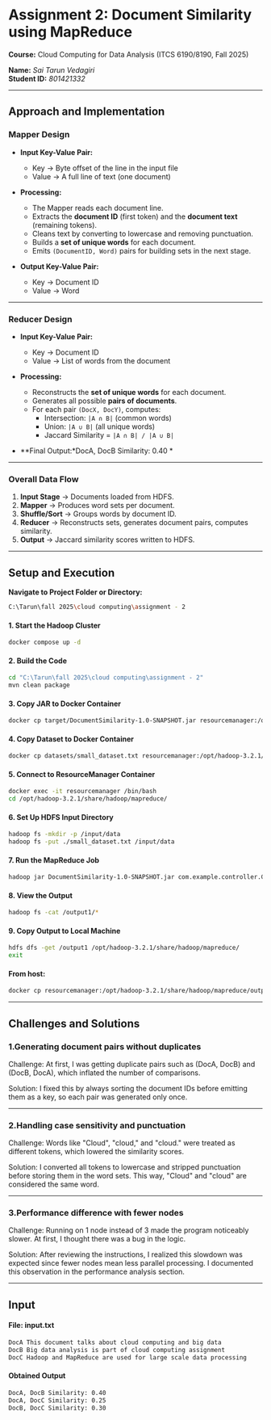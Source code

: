 # Assignment 2: Document Similarity using MapReduce  

**Course:** Cloud Computing for Data Analysis (ITCS 6190/8190, Fall 2025)  


**Name:** *Sai Tarun Vedagiri*  
**Student ID:** *801421332*  

---

## Approach and Implementation  

### Mapper Design  
- **Input Key-Value Pair:**  
  - Key → Byte offset of the line in the input file  
  - Value → A full line of text (one document)  

- **Processing:**  
  - The Mapper reads each document line.  
  - Extracts the **document ID** (first token) and the **document text** (remaining tokens).  
  - Cleans text by converting to lowercase and removing punctuation.  
  - Builds a **set of unique words** for each document.  
  - Emits `(DocumentID, Word)` pairs for building sets in the next stage.  

- **Output Key-Value Pair:**  
  - Key → Document ID  
  - Value → Word  

---

### Reducer Design  
- **Input Key-Value Pair:**  
  - Key → Document ID  
  - Value → List of words from the document  

- **Processing:**  
  - Reconstructs the **set of unique words** for each document.  
  - Generates all possible **pairs of documents**.  
  - For each pair `(DocX, DocY)`, computes:  
    - Intersection: `|A ∩ B|` (common words)  
    - Union: `|A ∪ B|` (all unique words)  
    - Jaccard Similarity = `|A ∩ B| / |A ∪ B|`  

- **Final Output:*DocA, DocB Similarity: 0.40 *  


---

### Overall Data Flow  
1. **Input Stage** → Documents loaded from HDFS.  
2. **Mapper** → Produces word sets per document.  
3. **Shuffle/Sort** → Groups words by document ID.  
4. **Reducer** → Reconstructs sets, generates document pairs, computes similarity.  
5. **Output** → Jaccard similarity scores written to HDFS.  

---

## Setup and Execution  

**Navigate to Project Folder or Directory:**  
```bash
C:\Tarun\fall 2025\cloud computing\assignment - 2
```

#### 1. Start the Hadoop Cluster  
```bash
docker compose up -d
```
#### 2. Build the Code
```bash
cd "C:\Tarun\fall 2025\cloud computing\assignment - 2"
mvn clean package
```
#### 3. Copy JAR to Docker Container

```bash
docker cp target/DocumentSimilarity-1.0-SNAPSHOT.jar resourcemanager:/opt/hadoop-3.2.1/share/hadoop/mapreduce/
```
#### 4. Copy Dataset to Docker Container
```bash
docker cp datasets/small_dataset.txt resourcemanager:/opt/hadoop-3.2.1/share/hadoop/mapreduce/
```

#### 5. Connect to ResourceManager Container

```bash
docker exec -it resourcemanager /bin/bash
cd /opt/hadoop-3.2.1/share/hadoop/mapreduce/
```
#### 6. Set Up HDFS Input Directory

```bash
hadoop fs -mkdir -p /input/data
hadoop fs -put ./small_dataset.txt /input/data
```
#### 7. Run the MapReduce Job

```bash
hadoop jar DocumentSimilarity-1.0-SNAPSHOT.jar com.example.controller.Controller /input/data/small_dataset.txt /output1
```
#### 8. View the Output
```bash
hadoop fs -cat /output1/*
```
#### 9. Copy Output to Local Machine

```bash
hdfs dfs -get /output1 /opt/hadoop-3.2.1/share/hadoop/mapreduce/
exit
```
#### From host:
```bash
docker cp resourcemanager:/opt/hadoop-3.2.1/share/hadoop/mapreduce/output1/ "C:\Tarun\fall 2025\cloud computing\assignment - 2\output\"
```
---

## Challenges and Solutions
### 1.Generating document pairs without duplicates
Challenge: At first, I was getting duplicate pairs such as (DocA, DocB) and (DocB, DocA), which inflated the number of comparisons.

Solution: I fixed this by always sorting the document IDs before emitting them as a key, so each pair was generated only once.

---
### 2.Handling case sensitivity and punctuation

Challenge: Words like "Cloud", "cloud," and "cloud." were treated as different tokens, which lowered the similarity scores.

Solution: I converted all tokens to lowercase and stripped punctuation before storing them in the word sets. This way, "Cloud" and "cloud" are considered the same word.

---

### 3.Performance difference with fewer nodes

Challenge: Running on 1 node instead of 3 made the program noticeably slower. At first, I thought there was a bug in the logic.

Solution: After reviewing the instructions, I realized this slowdown was expected since fewer nodes mean less parallel processing. I documented this observation in the performance analysis section.

---


## Input

#### File: input.txt
```bash
DocA This document talks about cloud computing and big data
DocB Big data analysis is part of cloud computing assignment
DocC Hadoop and MapReduce are used for large scale data processing
```

#### Obtained Output
```bash
DocA, DocB Similarity: 0.40
DocA, DocC Similarity: 0.25
DocB, DocC Similarity: 0.30
```



